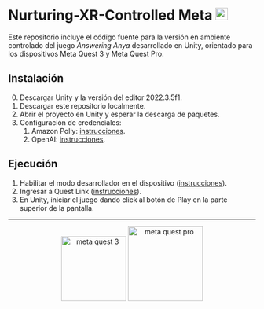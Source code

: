 # Nurturing-XR-Controlled Meta <img alt="meta logo" height="25" src="https://1000logos.net/wp-content/uploads/2021/10/logo-Meta-1536x864.png">
Este repositorio incluye el código fuente para la versión en ambiente controlado del juego _Answering Anya_ desarrollado en Unity, orientado para los dispositivos Meta Quest 3 y Meta Quest Pro.

## Instalación
0. Descargar Unity y la versión del editor 2022.3.5f1.
2. Descargar este repositorio localmente.
3. Abrir el proyecto en Unity y esperar la descarga de paquetes.
4. Configuración de credenciales:
   1. Amazon Polly: [instrucciones](https://github.com/2024-10-XR-Thesis/.github/wiki/Instrucciones-Amazon-Polly).
   2. OpenAI: [instrucciones](https://github.com/2024-10-XR-Thesis/.github/wiki/Instrucciones-OpenAI).

## Ejecución
1. Habilitar el modo desarrollador en el dispositivo ([instrucciones](https://developer.oculus.com/documentation/native/android/mobile-device-setup/)).
2. Ingresar a Quest Link ([instrucciones](https://www.meta.com/help/quest/articles/headsets-and-accessories/oculus-link/set-up-link/)).
3. En Unity, iniciar el juego dando click al botón de Play en la parte superior de la pantalla.

<hr>

<p align="center">
  <img width="132" alt="meta quest 3" title="Meta Quest 3" src="https://github.com/2024-10-XR-Thesis/Nurturing-XR-Controlled/assets/69609680/8a43b9d7-6751-49a9-938b-d1f2d8767c26">
  <img width="152" alt="meta quest pro" title="Meta Quest Pro" src="https://github.com/2024-10-XR-Thesis/Nurturing-XR-Controlled/assets/69609680/ae6ac465-0986-46ce-bd55-5a1cd2e6623f">
</p>
